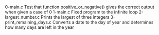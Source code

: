 0-main.c 	Test that function positive_or_negative() gives the correct output when given a case of 0
1-main.c 	Fixed program to the infinite loop
2-largest_number.c 	Prints the largest of three integers
3-print_remaining_days.c 	Converts a date to the day of year and determines how many days are left in the year
